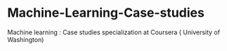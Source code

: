 # Machine-Learning-Case-studies

Machine learning : Case studies specialization at Coursera ( University of Washington)
